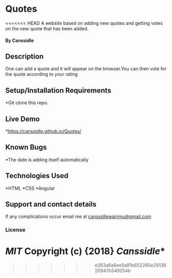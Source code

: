 # Quotes
<<<<<<< HEAD
A website based on adding new quotes and getting votes on the new quote that has been added.
#### By **Canssidle**
## Description
One can add a quote and it will appear on the browser.You can then vote for the quote according to your rating

## Setup/Installation Requirements
*Git clone this repo.

## Live Demo
*https://canssidle.github.io/Quotes/

## Known Bugs
*The date is adding itself automatically
## Technologies Used
*HTML
*CSS
*Angular
## Support and contact details
If any complications occur email me at canssidlewairimu@gmail.com 
### License
*MIT*
Copyright (c) {2018} *Canssidle**
=======
>>>>>>> e263a6a6ee5a81b652260e2913620947b549254b
